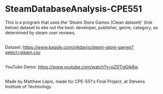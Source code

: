# SteamDatabaseAnalysis-CPE551
This is a program that uses the 'Steam Store Games (Clean dataset)' (link below) dataset to eke out the best: developer, publisher, genre, category, as determined by steam user reviews.<br/><br/>

Dataset: https://www.kaggle.com/nikdavis/steam-store-games?select=steam.csv<br/><br/>

YouTube Demo: https://www.youtube.com/watch?v=pZ9TigDik6w<br/><br/>

Made by Matthew Lepis, made for CPE-551's Final Project, at Stevens Institute of Technology<br/><br/>
